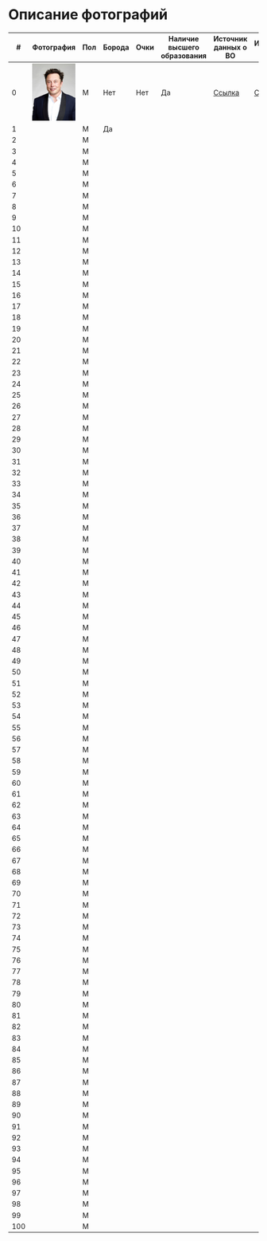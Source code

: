 # Описание фотографий


| # | Фотография | Пол | Борода | Очки | Наличие высшего образования | Источник данных о ВО | Источник фото |
|---|---|---|---|---|---|---|---|
| 0 |![](/Elon_Musk.jpg) | M | Нет | Нет | Да | [Ссылка](https://ru.wikipedia.org/wiki/%D0%9C%D0%B0%D1%81%D0%BA,_%D0%98%D0%BB%D0%BE%D0%BD) | [Ссылка](https://ru.wikipedia.org/wiki/%D0%9C%D0%B0%D1%81%D0%BA,_%D0%98%D0%BB%D0%BE%D0%BD) | 
| 1 |   | M | Да |   |   |   |   |
| 2 |   | M |   |   |   |   |   |
| 3 |   | M |   |   |   |   |   |
| 4 |   | M |   |   |   |   |   |
| 5 |   | M |   |   |   |   |   |
| 6 |   | M |   |   |   |   |   |
| 7 |   | M |   |   |   |   |   |
| 8 |   | M |   |   |   |   |   |
| 9 |   | M |   |   |   |   |   |
| 10 |   | M |   |   |   |   |   |
| 11 |   | M |   |   |   |   |   |
| 12 |   | M |   |   |   |   |   |
| 13 |   | M |   |   |   |   |   |
| 14 |   | M |   |   |   |   |   |
| 15 |   | M |   |   |   |   |   |
| 16 |   | M |   |   |   |   |   |
| 17 |   | М |   |   |   |   |   |
| 18 |   | М |   |   |   |   |   |
| 19 |   | М |   |   |   |   |   |
| 20 |   | М |   |   |   |   |   |
| 21 |   | М |   |   |   |   |   |
| 22 |   | М |   |   |   |   |   |
| 23 |   | М |   |   |   |   |   |
| 24 |   | М |   |   |   |   |   |
| 25 |   | М |   |   |   |   |   |
| 26 |   | М |   |   |   |   |   |
| 27 |   | М |   |   |   |   |   |
| 28 |   | М |   |   |   |   |   |
| 29 |   | М |   |   |   |   |   |
| 30 |   | М |   |   |   |   |   |
| 31 |   | М |   |   |   |   |   |
| 32 |   | М |   |   |   |   |   |
| 33 |   | М |   |   |   |   |   |
| 34 |   | М |   |   |   |   |   |
| 35 |   | М |   |   |   |   |   |
| 36 |   | М |   |   |   |   |   |
| 37 |   | М |   |   |   |   |   |
| 38 |   | М |   |   |   |   |   |
| 39 |   | М |   |   |   |   |   |
| 40 |   | М |   |   |   |   |   |
| 41 |   | М |   |   |   |   |   |
| 42 |   | М |   |   |   |   |   |
| 43 |   | М |   |   |   |   |   |
| 44 |   | М |   |   |   |   |   |
| 45 |   | М |   |   |   |   |   |
| 46 |   | М |   |   |   |   |   |
| 47 |   | М |   |   |   |   |   |
| 48 |   | М |   |   |   |   |   |
| 49 |   | М |   |   |   |   |   |
| 50 |   | М |   |   |   |   |   |
| 51 |   | М |   |   |   |   |   |
| 52 |   | М |   |   |   |   |   |
| 53 |   | М |   |   |   |   |   |
| 54 |   | М |   |   |   |   |   |
| 55 |   | М |   |   |   |   |   |
| 56 |   | М |   |   |   |   |   |
| 57 |   | М |   |   |   |   |   |
| 58 |   | М |   |   |   |   |   |
| 59 |   | М |   |   |   |   |   |
| 60 |   | М |   |   |   |   |   |
| 61 |   | М |   |   |   |   |   |
| 62 |   | М |   |   |   |   |   |
| 63 |   | М |   |   |   |   |   |
| 64 |   | М |   |   |   |   |   |
| 65 |   | М |   |   |   |   |   |
| 66 |   | М |   |   |   |   |   |
| 67 |   | М |   |   |   |   |   |
| 68 |   | М |   |   |   |   |   |
| 69 |   | М |   |   |   |   |   |
| 70 |   | М |   |   |   |   |   |
| 71 |   | М |   |   |   |   |   |
| 72 |   | М |   |   |   |   |   |
| 73 |   | М |   |   |   |   |   |
| 74 |   | М |   |   |   |   |   |
| 75 |   | М |   |   |   |   |   |
| 76 |   | М |   |   |   |   |   |
| 77 |   | М |   |   |   |   |   |
| 78 |   | М |   |   |   |   |   |
| 79 |   | М |   |   |   |   |   |
| 80 |   | М |   |   |   |   |   |
| 81 |   | М |   |   |   |   |   |
| 82 |   | М |   |   |   |   |   |
| 83 |   | М |   |   |   |   |   |
| 84 |   | М |   |   |   |   |   |
| 85 |   | М |   |   |   |   |   |
| 86 |   | М |   |   |   |   |   |
| 87 |   | М |   |   |   |   |   |
| 88 |   | М |   |   |   |   |   |
| 89 |   | М |   |   |   |   |   |
| 90 |   | М |   |   |   |   |   |
| 91 |   | М |   |   |   |   |   |
| 92 |   | М |   |   |   |   |   |
| 93 |   | М |   |   |   |   |   |
| 94 |   | М |   |   |   |   |   |
| 95 |   | М |   |   |   |   |   |
| 96 |   | М |   |   |   |   |   |
| 97 |   | М |   |   |   |   |   |
| 98 |   | М |   |   |   |   |   |
| 99 |   | М |   |   |   |   |   |
| 100 |   | М |   |   |   |   |   |
